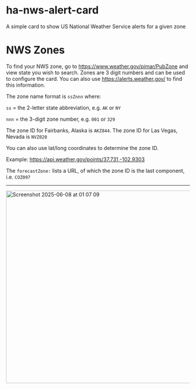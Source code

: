 # ha-nws-alert-card
A simple card to show US National Weather Service alerts for a given zone

# NWS Zones

To find your NWS zone, go to https://www.weather.gov/pimar/PubZone and view state you wish to search.  Zones are 3 digit numbers and can be used to configure the card.  You can also use https://alerts.weather.gov/ to find this information.

The zone name format is ```ssZnnn``` where:

```ss``` = the 2-letter state abbreviation, e.g. ```AK``` or ```NY```

```nnn``` = the 3-digit zone number, e.g. ```001``` or ```329```

The zone ID for Fairbanks, Alaska is ```AKZ844```. The zone ID for Las Vegas, Nevada is ```NVZ020```

You can also use lat/long coordinates to determine the zone ID.  

Example:  https://api.weather.gov/points/37.731,-102.9303

The ```forecastZone:``` lists a URL, of which the zone ID is the last component, i.e. ```COZ097```

---
<img width="526" alt="Screenshot 2025-06-08 at 01 07 09" src="https://github.com/user-attachments/assets/a6f389c9-5619-43d3-adfd-b96e71625a40" />
